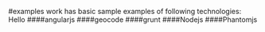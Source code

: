 #examples work
has basic sample examples of following technologies:
Hello
####angularjs
####geocode
####grunt
####Nodejs
####Phantomjs


